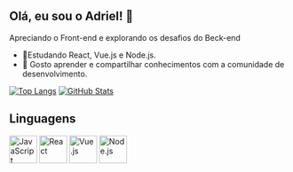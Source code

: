 ## Olá, eu sou o Adriel! 👋

Apreciando o Front-end e explorando os desafios do Beck-end

- 🌱Estudando React, Vue.js e Node.js.
- 💬 Gosto aprender e compartilhar conhecimentos com a comunidade de desenvolvimento.


[![Top Langs](https://github-readme-stats.vercel.app/api/top-langs/?username=SEU_NOME_DE_USUÁRIO&layout=compact&hide=html)](https://github.com/SEU_NOME_DE_USUÁRIO)
[![GitHub Stats](https://github-readme-stats.vercel.app/api?username=SEU_NOME_DE_USUÁRIO&show_icons=true)](https://github.com/SEU_NOME_DE_USUÁRIO)

<!-- Linguagens -->
## Linguagens

<img src="https://cdn.jsdelivr.net/gh/devicons/devicon/icons/javascript/javascript-original.svg" alt="JavaScript" width="50" height="50"/>
<img src="https://cdn.jsdelivr.net/gh/devicons/devicon/icons/react/react-original.svg" alt="React" width="50" height="50"/>
<img src="https://cdn.jsdelivr.net/gh/devicons/devicon/icons/vuejs/vuejs-original.svg" alt="Vue.js" width="50" height="50"/>
<img src="https://cdn.jsdelivr.net/gh/devicons/devicon/icons/nodejs/nodejs-original.svg" alt="Node.js" width="50" height="50"/>





